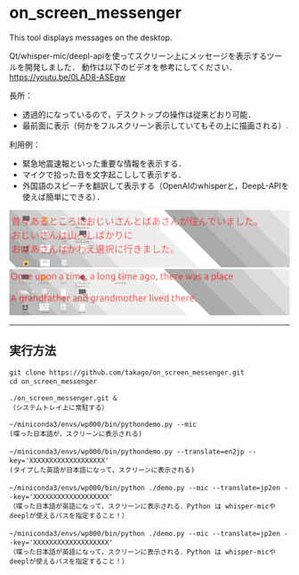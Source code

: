 # on_screen_messenger
This tool displays messages on the desktop.

Qt/whisper-mic/deepl-apiを使ってスクリーン上にメッセージを表示するツールを開発しました．
動作は以下のビデオを参考にしてください． https://youtu.be/0LAD8-ASEgw

長所：
 - 透過的になっているので，デスクトップの操作は従来どおり可能．
 - 最前面に表示（何かをフルスクリーン表示していてもその上に描画される）.

利用例：
 - 緊急地震速報といった重要な情報を表示する．
 - マイクで拾った音を文字起こしして表示する．
 - 外国語のスピーチを翻訳して表示する（OpenAIのwhisperと，DeepL-APIを使えば簡単にできる）．

![](https://github.com/takago/on_screen_messenger/blob/main/screenshot00.png)
![](https://github.com/takago/on_screen_messenger/blob/main/screenshot01.png)


----
## 実行方法
```
git clone https://github.com/takago/on_screen_messenger.git
cd on_screen_messenger
```

```
./on_screen_messenger.git &
（システムトレイ上に常駐する）
```

```
~/miniconda3/envs/wp000/bin/pythondemo.py --mic
(喋った日本語が，スクリーンに表示される)

~/miniconda3/envs/wp000/bin/pythondemo.py --translate=en2jp --key='XXXXXXXXXXXXXXXXXXX'
(タイプした英語が日本語になって，スクリーンに表示される)

~/miniconda3/envs/wp000/bin/python ./demo.py --mic --translate=jp2en --key='XXXXXXXXXXXXXXXXXXX'
（喋った日本語が英語になって，スクリーンに表示される．Python は whisper-micやdeeplが使えるパスを指定すること！）

~/miniconda3/envs/wp000/bin/python ./demo.py --mic --translate=jp2en --key='XXXXXXXXXXXXXXXXXXX'
（喋った日本語が英語になって，スクリーンに表示される．Python は whisper-micやdeeplが使えるパスを指定すること！）
```
